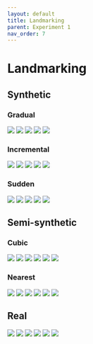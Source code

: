 ```yaml
---
layout: default
title: Landmarking
parent: Experiment 1
nav_order: 7
---
```


# Landmarking

## Synthetic
### Gradual
![](/fig_syn/landmarking_grad_0.png)
![](/fig_syn/landmarking_grad_1.png)
![](/fig_syn/landmarking_grad_2.png)
![](/fig_syn/landmarking_grad_3.png)
![](/fig_syn/landmarking_grad_4.png)

### Incremental
![](/fig_syn/landmarking_inc_0.png)
![](/fig_syn/landmarking_inc_1.png)
![](/fig_syn/landmarking_inc_2.png)
![](/fig_syn/landmarking_inc_3.png)
![](/fig_syn/landmarking_inc_4.png)

### Sudden
![](/fig_syn/landmarking_sudd_0.png)
![](/fig_syn/landmarking_sudd_1.png)
![](/fig_syn/landmarking_sudd_2.png)
![](/fig_syn/landmarking_sudd_3.png)
![](/fig_syn/landmarking_sudd_4.png)

## Semi-synthetic

### Cubic
![](/fig_semi/landmarking_cubic_australian_0.png)
![](/fig_semi/landmarking_cubic_banknote_0.png)
![](/fig_semi/landmarking_cubic_diabetes_0.png)
![](/fig_semi/landmarking_cubic_german_0.png)
![](/fig_semi/landmarking_cubic_vowel_0.png)
![](/fig_semi/landmarking_cubic_wisconsin_0.png)

### Nearest
![](/fig_semi/landmarking_nearest_australian_0.png)
![](/fig_semi/landmarking_nearest_banknote_0.png)
![](/fig_semi/landmarking_nearest_diabetes_0.png)
![](/fig_semi/landmarking_nearest_german_0.png)
![](/fig_semi/landmarking_nearest_vowel_0.png)
![](/fig_semi/landmarking_nearest_wisconsin_0.png)

## Real
![](/fig_rel/landmarking_0.png)
![](/fig_rel/landmarking_1.png)
![](/fig_rel/landmarking_2.png)
![](/fig_rel/landmarking_3.png)
![](/fig_rel/landmarking_4.png)
![](/fig_rel/landmarking_5.png)
